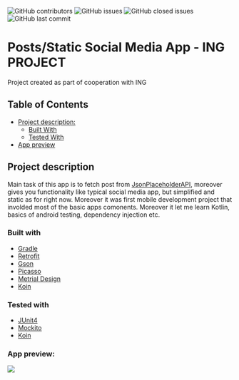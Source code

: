 <!-- Project SHIELD -->
![GitHub contributors](https://img.shields.io/github/contributors/lswarss/ing_project)
![GitHub issues](https://img.shields.io/github/issues-raw/lswarss/ing_project)
![GitHub closed issues](https://img.shields.io/github/issues-closed-raw/lswarss/ing_project)
![GitHub last commit](https://img.shields.io/github/last-commit/lswarss/ing_project)

# Posts/Static Social Media App - ING PROJECT
Project created as part of cooperation with ING 

<!-- TABLE OF CONTENTS -->
## Table of Contents

* [Project description:](#project-description)
  * [Built With](#built-with)
  * [Tested With](#tested-with)
* [App preview](#app-preview)

## Project description
Main task of this app is to fetch post from [JsonPlaceholderAPI](https://jsonplaceholder.typicode.com), moreover gives you functionality like typical social media app, but simplified and static as for right now. Moreover it was first mobile development project that involded most of the basic apps comonents. Moreover it let me learn Kotlin, basics of android testing, dependency injection etc.

### Built with
* [Gradle](https://gradle.org/)
* [Retrofit](https://square.github.io/retrofit/)
* [Gson](https://github.com/google/gson)
* [Picasso](https://square.github.io/picasso/)
* [Metrial Design](https://material.io/)
* [Koin](https://insert-koin.io/)

### Tested with
* [JUnit4](https://junit.org/junit4/)
* [Mockito](https://site.mockito.org/)
* [Koin](https://insert-koin.io/)

### App preview: 
<img src="ing_app_dark.gif"/>
